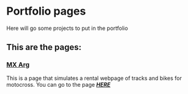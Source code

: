 # Portfolio pages
Here will go some projects to put in the portfolio

## This are the pages:

### [MX Arg](MX-Arg)
This is a page that simulates a rental webpage of tracks and bikes for motocross. You can go to the page ***[HERE](https://mxarg.vercel.app/)***
